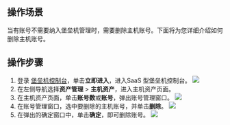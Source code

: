 ## 操作场景
当有账号不需要纳入堡垒机管理时，需要删除主机账号。下面将为您详细介绍如何删除主机账号。
## 操作步骤
1. 登录 [堡垒机控制台](https://console.cloud.tencent.com/dsgc/bh)，单击**立即进入**，进入SaaS 型堡垒机控制台。
![](https://qcloudimg.tencent-cloud.cn/raw/b2f6673b0cad7c2f423a6b6e287179af.png)
2. 在左侧导航选择**资产管理** > **主机资产**，进入主机资产页面。
3. 在主机资产页面，单击**账号数**或**账号**，弹出账号管理窗口。
![](https://qcloudimg.tencent-cloud.cn/raw/042e5160219054093d8644e1cb947d7f.png)
4. 在账号管理窗口，选中要删除的主机账号，并单击**删除**。
![](https://qcloudimg.tencent-cloud.cn/raw/754aca06b26c2a2d73994df5d919673e.png)
5. 在弹出的确定窗口中，单击**确定**，即可删除账号。
![](https://main.qcloudimg.com/raw/f8421660b20f41d3a1358d95a96832bb.png)
